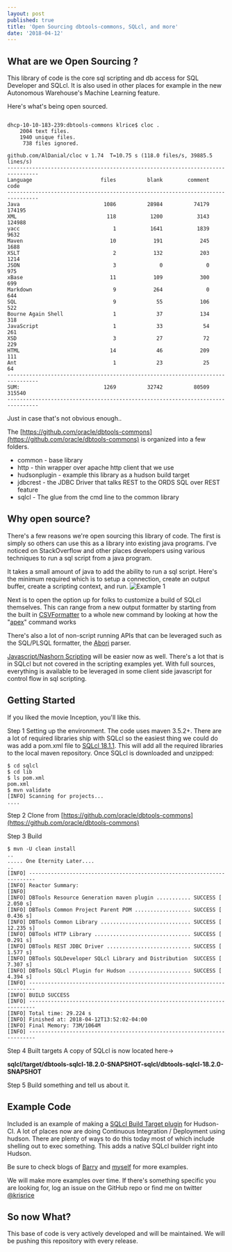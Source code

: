 ```yaml
---
layout: post
published: true
title: 'Open Sourcing dbtools-commons, SQLcl, and more'
date: '2018-04-12'
---
```

## What are we Open Sourcing ?

This library of code is the core sql scripting and db access for SQL Developer and SQLcl. It is also used in other places for example in the new Autonomous Warehouse's Machine Learning feature. 

Here's what's being open sourced.

```

dhcp-10-10-183-239:dbtools-commons klrice$ cloc .
    2004 text files.
    1940 unique files.                                          
     738 files ignored.

github.com/AlDanial/cloc v 1.74  T=10.75 s (118.0 files/s, 39885.5 lines/s)
--------------------------------------------------------------------------------
Language                      files          blank        comment           code
--------------------------------------------------------------------------------
Java                           1086          28984          74179         174195
XML                             118           1200           3143         124988
yacc                              1           1641           1839           9632
Maven                            10            191            245           1688
XSLT                              2            132            203           1214
JSON                              3              0              0            975
xBase                            11            109            300            699
Markdown                          9            264              0            644
SQL                               9             55            106            522
Bourne Again Shell                1             37            134            318
JavaScript                        1             33             54            261
XSD                               3             27             72            229
HTML                             14             46            209            111
Ant                               1             23             25             64
--------------------------------------------------------------------------------
SUM:                           1269          32742          80509         315540
--------------------------------------------------------------------------------
```


Just in case that's not obvious enough..

The [https://github.com/oracle/dbtools-commons](https://github.com/oracle/dbtools-commons) is organized into a few folders.

- common - base library 
- http - thin wrapper over apache http client that we use
- hudsonplugin - example this library as a hudson build target
- jdbcrest - the JDBC Driver that talks REST to the ORDS SQL over REST feature
- sqlcl - The glue from the cmd line to the common library


## Why open source?

There's a few reasons we're open sourcing this library of code. The first is simply so others can use this as a library into existing java programs. I've noticed on StackOverflow and other places developers using various techniques to run a sql script from a java program. 

It takes a small amount of java to add the ability to run a sql script. Here's the minimum required which is to setup a connection, create an output buffer, create a scripting context, and run.
![Example 1](https://krisrice.io/img/xWarq.png)

Next is to open the option up for folks to customize a build of SQLcl themselves.  This can range from a new output formatter by starting from the built in [CSVFormatter](https://github.com/oracle/dbtools-commons/blob/master/common/src/main/java/oracle/dbtools/raptor/format/CSVFormatter.java) to a whole new command by looking at how the "[apex](https://github.com/oracle/dbtools-commons/blob/master/common/src/main/java/oracle/dbtools/raptor/newscriptrunner/apex/APEXExport.java)" command works

There's also a lot of non-script running APIs that can be leveraged such as the SQL/PLSQL formatter, the [Abori](https://vadimtropashko.wordpress.com/2017/02/11/arbori-the-missing-manuals/) parser.

[Javascript/Nashorn Scripting](https://github.com/oracle/oracle-db-tools/blob/master/sqlcl/SCRIPTING.md) will be easier now as well. There's a lot that is in SQLcl but not covered in the scripting examples yet. With full sources, everything is available to be leveraged in some client side javascript for control flow in sql scripting.

## Getting Started


If you liked the movie Inception, you'll like this.

Step 1 Setting up the environment. The code uses maven 3.5.2+. There are a lot of required libraries ship with SQLcl so the easiest thing we could do was add a pom.xml file to [SQLcl 18.1.1](http://www.oracle.com/technetwork/developer-tools/sqlcl/downloads/index.html).  This will add all the required libraries to the local maven repository. Once SQLcl is downloaded and unzipped:

```
$ cd sqlcl
$ cd lib
$ ls pom.xml
pom.xml
$ mvn validate
[INFO] Scanning for projects...
....

```

Step 2 Clone from [https://github.com/oracle/dbtools-commons](https://github.com/oracle/dbtools-commons)

Step 3 Build

```
$ mvn -U clean install
..
..... One Eternity Later....
..
[INFO] ------------------------------------------------------------------------
[INFO] Reactor Summary:
[INFO] 
[INFO] DBTools Resource Generation maven plugin ........... SUCCESS [  2.050 s]
[INFO] DBTools Common Project Parent POM .................. SUCCESS [  0.436 s]
[INFO] DBTools Common Library ............................. SUCCESS [ 12.235 s]
[INFO] DBTools HTTP Library ............................... SUCCESS [  0.291 s]
[INFO] DBTools REST JDBC Driver ........................... SUCCESS [  1.577 s]
[INFO] DBTools SQLDeveloper SQLcl Library and Distribution  SUCCESS [  7.307 s]
[INFO] DBTools SQLcl Plugin for Hudson .................... SUCCESS [  4.394 s]
[INFO] ------------------------------------------------------------------------
[INFO] BUILD SUCCESS
[INFO] ------------------------------------------------------------------------
[INFO] Total time: 29.224 s
[INFO] Finished at: 2018-04-12T13:52:02-04:00
[INFO] Final Memory: 73M/1064M
[INFO] ------------------------------------------------------------------------
```

Step 4 Built targets
A copy of SQLcl is now located here->

**sqlcl/target/dbtools-sqlcl-18.2.0-SNAPSHOT-sqlcl/dbtools-sqlcl-18.2.0-SNAPSHOT**

Step 5 Build something and tell us about it.

## Example Code

Included is an example of making a [SQLcl Build Target plugin](https://github.com/oracle/dbtools-commons/tree/master/hudsonplugin) for Hudson-CI. A lot of places now are doing Continuous Integration / Deployment using hudson. There are plenty of ways to do this today most of which include shelling out to exec something. This adds a native SQLcl builder right into Hudson.

Be sure to check blogs of [Barry](http://barrymcgillin.blogspot.com/) and [myself](http://krisrice.io/) for more examples.

We will make more examples over time. If there's something specific you are looking for, log an issue on the GitHub repo or find me on twitter [@krisrice](https://twitter.com/krisrice)


## So now What?

This base of code is very actively developed and will be maintained. We will be pushing this repository with every release.
